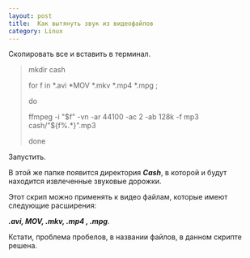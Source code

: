 ```yaml
---
layout: post
title:  Как вытянуть звук из видеофайлов
category: Linux
---
```


Скопировать все и вставить в терминал.

>mkdir cash
>
>for f in *.avi *MOV *.mkv *.mp4 *.mpg ;
> 
>do
>
>ffmpeg -i "$f" -vn -ar 44100 -ac 2 -ab 128k -f mp3 cash/"${f%.*}".mp3
> 
>done

Запустить.

 В этой же папке появится директория ***Cash***, в которой и будут находится извлеченные звуковые 
 дорожки.
 
Этот скрип можно применять к видео файлам, которые имеют следующие расширения:

***.avi, MOV, .mkv, .mp4 , .mpg***.
  
 Кстати, проблема пробелов, в названии файлов, в данном скрипте решена.
 